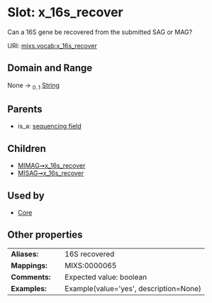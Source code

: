 
# Slot: x_16s_recover


Can a 16S gene be recovered from the submitted SAG or MAG?

URI: [mixs.vocab:x_16s_recover](https://w3id.org/mixs/vocab/x_16s_recover)


## Domain and Range

None &#8594;  <sub>0..1</sub> [String](types/String.md)

## Parents

 *  is_a: [sequencing field](sequencing_field.md)

## Children

 *  [MIMAG➞x_16s_recover](MIMAG_x_16s_recover.md)
 *  [MISAG➞x_16s_recover](MISAG_x_16s_recover.md)

## Used by

 * [Core](Core.md)

## Other properties

|  |  |  |
| --- | --- | --- |
| **Aliases:** | | 16S recovered |
| **Mappings:** | | MIXS:0000065 |
| **Comments:** | | Expected value: boolean |
| **Examples:** | | Example(value='yes', description=None) |

